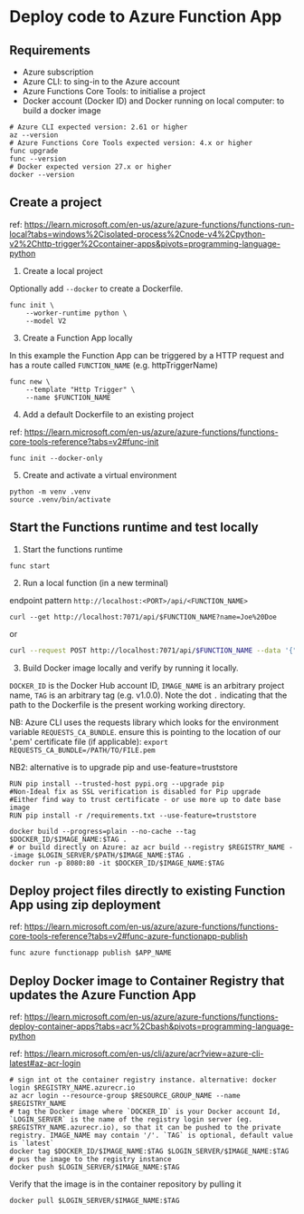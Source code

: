 # Deploy code to Azure Function App


## Requirements

* Azure subscription
* Azure CLI: to sing-in to the Azure account
* Azure Functions Core Tools: to initialise a project
* Docker account (Docker ID) and Docker running on local computer: to build a docker image

```shell
# Azure CLI expected version: 2.61 or higher
az --version
# Azure Functions Core Tools expected version: 4.x or higher
func upgrade
func --version
# Docker expected version 27.x or higher
docker --version
```

## Create a project

ref: https://learn.microsoft.com/en-us/azure/azure-functions/functions-run-local?tabs=windows%2Cisolated-process%2Cnode-v4%2Cpython-v2%2Chttp-trigger%2Ccontainer-apps&pivots=programming-language-python


1. Create a local project 

Optionally add `--docker` to create a Dockerfile.

```shell
func init \ 
    --worker-runtime python \ 
    --model V2
```

3. Create a Function App locally

In this example the Function App can be triggered by a HTTP request and has a route called `FUNCTION_NAME` (e.g. httpTriggerName)

```shell
func new \ 
    --template "Http Trigger" \ 
    --name $FUNCTION_NAME
```

4. Add a default Dockerfile to an existing project

ref: https://learn.microsoft.com/en-us/azure/azure-functions/functions-core-tools-reference?tabs=v2#func-init

```shell
func init --docker-only
```

5. Create and activate a virtual environment

```shell
python -m venv .venv
source .venv/bin/activate
```


## Start the Functions runtime and test locally


1. Start the functions runtime
```shell
func start
```

2. Run a local function (in a new terminal)

endpoint pattern `http://localhost:<PORT>/api/<FUNCTION_NAME>`

```shell
curl --get http://localhost:7071/api/$FUNCTION_NAME?name=Joe%20Doe
```

or

```bash
curl --request POST http://localhost:7071/api/$FUNCTION_NAME --data '{"name":"Joe Doe"}'
```

3. Build Docker image locally and verify by running it locally. 

`DOCKER_ID` is the Docker Hub account ID, `IMAGE_NAME` is an arbitrary project name, `TAG` is an arbitrary tag (e.g. v1.0.0). Note the dot `.` indicating that the path to the Dockerfile is the present working working directory.

NB: Azure CLI uses the requests library which looks for the environment variable `REQUESTS_CA_BUNDLE`. ensure this is pointing to the location of our '.pem' certificate file (if applicable): `export REQUESTS_CA_BUNDLE=/PATH/TO/FILE.pem`

NB2: alternative is to upgrade pip and use-feature=truststore

```shell
RUN pip install --trusted-host pypi.org --upgrade pip 
#Non-Ideal fix as SSL verification is disabled for Pip upgrade
#Either find way to trust certificate - or use more up to date base image
RUN pip install -r /requirements.txt --use-feature=truststore
```

```shell
docker build --progress=plain --no-cache --tag $DOCKER_ID/$IMAGE_NAME:$TAG .
# or build directly on Azure: az acr build --registry $REGISTRY_NAME --image $LOGIN_SERVER/$PATH/$IMAGE_NAME:$TAG .
docker run -p 8080:80 -it $DOCKER_ID/$IMAGE_NAME:$TAG
```

## Deploy project files directly to existing Function App using zip deployment

ref: https://learn.microsoft.com/en-us/azure/azure-functions/functions-core-tools-reference?tabs=v2#func-azure-functionapp-publish

```shell
func azure functionapp publish $APP_NAME
```

## Deploy Docker image to Container Registry that updates the Azure Function App

ref: https://learn.microsoft.com/en-us/azure/azure-functions/functions-deploy-container-apps?tabs=acr%2Cbash&pivots=programming-language-python

ref: https://learn.microsoft.com/en-us/cli/azure/acr?view=azure-cli-latest#az-acr-login

```shell
# sign int ot the container registry instance. alternative: docker login $REGISTRY_NAME.azurecr.io
az acr login --resource-group $RESOURCE_GROUP_NAME --name $REGISTRY_NAME
# tag the Docker image where `DOCKER_ID` is your Docker account Id, `LOGIN_SERVER` is the name of the registry login server (eg. $REGISTRY_NAME.azurecr.io), so that it can be pushed to the private registry. IMAGE_NAME may contain '/'. `TAG` is optional, default value is `latest`
docker tag $DOCKER_ID/$IMAGE_NAME:$TAG $LOGIN_SERVER/$IMAGE_NAME:$TAG
# pus the image to the registry instance
docker push $LOGIN_SERVER/$IMAGE_NAME:$TAG
```

Verify that the image is in the container repository by pulling it

```shell
docker pull $LOGIN_SERVER/$IMAGE_NAME:$TAG
```
